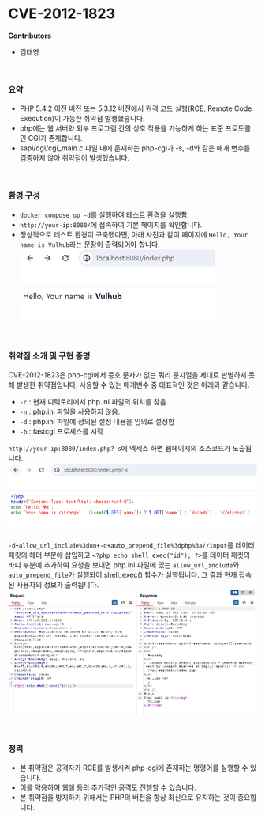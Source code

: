 # CVE-2012-1823

**Contributors**

-   김태영

<br/>

### 요약

-   PHP 5.4.2 이전 버전 또는 5.3.12 버전에서 원격 코드 실행(RCE, Remote Code Execution)이 가능한 취약점 발생했습니다.
-   php에는 웹 서버와 외부 프로그램 간의 상호 작용을 가능하게 하는 표준 프로토콜인 CGI가 존재합니다.
-   sapi/cgi/cgi_main.c 파일 내에 존재하는 php-cgi가 -s, -d와 같은 매개 변수를 검증하지 않아 취약점이 발생했습니다.

<br/>

### 환경 구성

-   `docker compose up -d`를 실행하여 테스트 환경을 실행함.
-   `http://your-ip:8080/`에 접속하여 기본 페이지를 확인합니다.
-   정상적으로 테스트 환경이 구축됐다면, 아래 사진과 같이 페이지에 `Hello, Your name is Vulhub`라는 문장이 출력되어야 합니다.
![](1.png)

<br/>

### 취약점 소개 및 구현 증명

CVE-2012-1823은 php-cgi에서 등호 문자가 없는 쿼리 문자열을 제대로 판별하지 못해 발생한 취약점입니다. 사용할 수 있는 매개변수 중 대표적인 것은 아래와 같습니다.
-   `-c` : 현재 디렉토리에서 php.ini 파일의 위치를 찾음.
-   `-n` : php.ini 파일을 사용하지 않음.
-   `-d` : php.ini 파일에 정의된 설정 내용을 임의로 설정함
-   `-b` : fastcgi 프로세스를 시작

`http://your-ip:8080/index.php?-s`에 엑세스 하면 웹페이지의 소스코드가 노출됩니다.
![](2.png)

`-d+allow_url_include%3don+-d+auto_prepend_file%3dphp%3a//input`를 데이터 패킷의 헤더 부분에 삽입하고 `<?php echo shell_exec("id"); ?>`를 데이터 패킷의 바디 부분에 추가하여 요청을 보내면 php.ini 파일에 있는 `allow_url_include`와 `auto_prepend_file`가 실행되어 shell_exec() 함수가 실행됩니다. 그 결과 현재 접속된 사용자의 정보가 출력됩니다.
![](3.png)

<br/>

### 정리

-   본 취약점은 공격자가 RCE를 발생시켜 php-cgi에 존재하는 명령어를 실행할 수 있습니다.
-   이를 악용하여 웹쉘 등의 추가적인 공격도 진행할 수 있습니다.
-   본 취약점을 방지하기 위해서는 PHP의 버전을 항상 최신으로 유지하는 것이 중요합니다.
